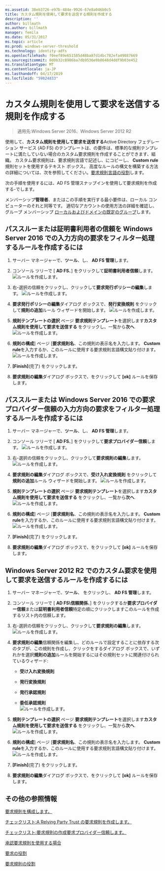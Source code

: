 ```yaml
---
ms.assetid: 38eb3726-e97b-484e-9926-67e8a046b0c5
title: カスタム規則を使用して要求を送信する規則を作成する
description: ''
author: billmath
ms.author: billmath
manager: femila
ms.date: 05/31/2017
ms.topic: article
ms.prod: windows-server-threshold
ms.technology: identity-adfs
ms.openlocfilehash: f0eef89e651585d48ba87d14bc782efa49087669
ms.sourcegitcommit: 0d0b32c8986ba7db9536e0b8648d4ddf9b03e452
ms.translationtype: MT
ms.contentlocale: ja-JP
ms.lasthandoff: 04/17/2019
ms.locfileid: "59824833"
---
```

# <a name="create-a-rule-to-send-claims-using-a-custom-rule"></a>カスタム規則を使用して要求を送信する規則を作成する

>適用先:Windows Server 2016、Windows Server 2012 R2

使用して、**カスタム規則を使用して要求を送信する**Active Directory フェデレーション サービス (AD FS) のテンプレートは、の要件は、標準的な規則テンプレートに満たしていない場合のカスタム要求規則を作成することができます、組織。 カスタム要求規則は、要求規則言語で記述し、にコピーし、 **Custom rule**規則セットを使用するテキスト ボックス。 高度なルールの構文を構築する方法の詳細については、次を参照してください。[要求規則言語の役割](../../ad-fs/technical-reference/The-Role-of-the-Claim-Rule-Language.md)します。  
  
次の手順を使用するには、AD FS 管理スナップインを使用して要求規則を作成する\-でします。  
  
メンバーシップ**管理者**、またはこの手順を実行する最小要件は、ローカル コンピューターのそれと同等です。  適切なアカウントの使用方法の詳細を確認し、グループ メンバーシップ [ローカルおよびドメインの既定のグループ](https://go.microsoft.com/fwlink/?LinkId=83477)します。



## <a name="to-create-a-rule-to-pass-through-or-filter-an-incoming-claim-on-a-relying-party-trust-in-windows-server-2016"></a>パススルーまたは証明書利用者の信頼を Windows Server 2016 での入力方向の要求をフィルター処理するルールを作成するには 

1.  サーバー マネージャーで、**ツール**、し、 **AD FS 管理**します。  
  
2.  コンソール ツリーで [ **AD FS**、] をクリックして**証明書利用者信頼**します。 
![ルールを作成します。](media/Create-a-Rule-to-Pass-Through-or-Filter-an-Incoming-Claim/claimrule9.PNG)  
  
3.  右\-選択の信頼をクリックし、クリックして**要求発行ポリシーの編集**します。
![ルールを作成します。](media/Create-a-Rule-to-Pass-Through-or-Filter-an-Incoming-Claim/claimrule10.PNG)   
  
4.  **要求発行ポリシーの編集**ダイアログ ボックスで、**発行変換規則** をクリックして**規則の追加**ルール ウィザードを開始します。 
![ルールを作成します。](media/Create-a-Rule-to-Pass-Through-or-Filter-an-Incoming-Claim/claimrule11.PNG)    

5.  **規則テンプレートの選択** ページ **要求規則テンプレート**を選択します**カスタム規則を使用して要求を送信する** をクリックし、一覧から**次へ**.  
![ルールを作成します。](media/Create-a-Rule-to-Send-Claims-Using-a-Custom-Rule/custom3.PNG)   
  
6.  **規則の構成**] ページ [**要求規則名**、この規則の表示名を入力します。 **Custom rule**を入力するか、このルールに使用する要求規則言語構文貼り付けます。  
![ルールを作成します。](media/Create-a-Rule-to-Send-Claims-Using-a-Custom-Rule/custom4.PNG)     

7.  **[Finish]**(完了) をクリックします。  
  
8.  **要求規則の編集**ダイアログ ボックスで、をクリックして **[ok]** ルールを保存します。   
  
## <a name="to-create-a-rule-to-pass-through-or-filter-an-incoming-claim-on-a-claims-provider-trust-in-windows-server-2016"></a>パススルーまたは Windows Server 2016 での要求プロバイダー信頼の入力方向の要求をフィルター処理するルールを作成するには 
  
1.  サーバー マネージャーで、**ツール**、し、 **AD FS 管理**します。  
  
2.  コンソール ツリーで [ **AD FS**、] をクリックして**要求プロバイダー信頼**します。 
![ルールを作成します。](media/Create-a-Rule-to-Pass-Through-or-Filter-an-Incoming-Claim/claimrule1.PNG)  
  
3.  右\-選択の信頼をクリックし、クリックして**要求規則の編集**します。
![ルールを作成します。](media/Create-a-Rule-to-Pass-Through-or-Filter-an-Incoming-Claim/claimrule2.PNG)   
  
4.  **要求規則の編集**ダイアログ ボックスで、**受け入れ変換規則** をクリックして**規則の追加**ルール ウィザードを開始します。
![ルールを作成します。](media/Create-a-Rule-to-Pass-Through-or-Filter-an-Incoming-Claim/claimrule3.PNG)    

5.  **規則テンプレートの選択** ページ **要求規則テンプレート**を選択します**カスタム規則を使用して要求を送信する** をクリックし、一覧から**次へ**.  
![ルールを作成します。](media/Create-a-Rule-to-Send-Claims-Using-a-Custom-Rule/custom3.PNG)   
  
6.  **規則の構成**] ページ [**要求規則名**、この規則の表示名を入力します。 **Custom rule**を入力するか、このルールに使用する要求規則言語構文貼り付けます。  
![ルールを作成します。](media/Create-a-Rule-to-Send-Claims-Using-a-Custom-Rule/custom4.PNG)     

7.  **[Finish]**(完了) をクリックします。  
  
8.  **要求規則の編集**ダイアログ ボックスで、をクリックして **[ok]** ルールを保存します。   

















   
  
## <a name="to-create-a-rule-to-send-claims-by-using-a-custom-claim-in-windows-server-2012-r2"></a>Windows Server 2012 R2 でのカスタム要求を使用して要求を送信するルールを作成するには 
  
1.  サーバー マネージャーで、**ツール**、 をクリックし、 **AD FS 管理**します。  
  
2.  コンソール ツリーで [ **AD FS\\信頼関係**、] をクリックするか**要求プロバイダー信頼**または**証明書利用者信頼**特定の順にクリックしますこのルールを作成するリスト内の信頼します。  
  
3.  右\-選択の信頼をクリックし、クリックして**要求規則の編集**します。  
![ルールを作成します。](media/Create-a-Rule-to-Pass-Through-or-Filter-an-Incoming-Claim/claimrule6.PNG) 
  
4.  **要求規則の編集**信頼関係を編集し、どのルールで設定することに依存する次のタブが、この規則を作成し、クリックをするダイアログ ボックスで、いずれかを選択**規則の追加**ルールを開始するにはその規則セットに関連付けられているウィザード:  
  
    -   **受け入れ変換規則**  
  
    -   **発行変換規則**  
  
    -   **発行承認規則**  
  
    -   **委任承認規則**  
![ルールを作成します。](media/Create-a-Rule-to-Permit-All-Users/permitall5.PNG)
  
5.  **規則テンプレートの選択** ページ **要求規則テンプレート**を選択します**カスタム規則を使用して要求を送信する** をクリックし、一覧から**次へ**.  
![ルールを作成します。](media/Create-a-Rule-to-Send-Claims-Using-a-Custom-Rule/custom1.PNG)   
  
6.  **規則の構成**] ページ [**要求規則名**、この規則の表示名を入力します。 **Custom rule**を入力するか、このルールに使用する要求規則言語構文貼り付けます。  
![ルールを作成します。](media/Create-a-Rule-to-Send-Claims-Using-a-Custom-Rule/custom2.PNG)     

7.  **[Finish]**(完了) をクリックします。  
  
8.  **要求規則の編集**ダイアログ ボックスで、をクリックして **[ok]** ルールを保存します。  

## <a name="additional-references"></a>その他の参照情報 
[要求規則を構成します。](Configure-Claim-Rules.md)  
 
[チェックリスト:A Relying Party Trust の要求規則を作成します。](https://technet.microsoft.com/library/ee913578.aspx)  

[チェックリスト:要求規則の作成要求プロバイダー信頼します。](https://technet.microsoft.com/library/ee913564.aspx)  
  
[承認要求規則を使用する場合](../../ad-fs/technical-reference/When-to-Use-an-Authorization-Claim-Rule.md)  

[要求の役割](../../ad-fs/technical-reference/The-Role-of-Claims.md)  
  
[要求規則の役割](../../ad-fs/technical-reference/The-Role-of-Claim-Rules.md) 
